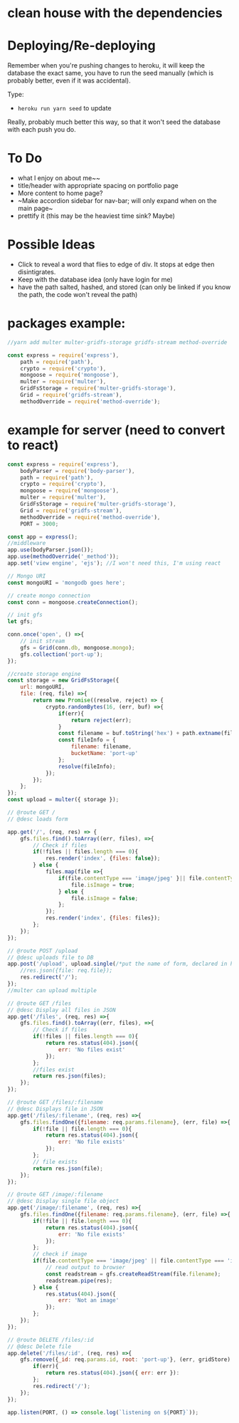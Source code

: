# clean house with the dependencies

# Deploying/Re-deploying

Remember when you're pushing changes to heroku, it will keep the database the exact same, you have to run the seed manually (which is probably better, even if it was accidental).

Type: 
* `heroku run yarn seed` to update

Really, probably much better this way, so that it won't seed the database with each push you do.


# To Do

* what I enjoy on about me~~
* title/header with appropriate spacing on portfolio page
* More content to home page?
* ~Make accordion sidebar for nav-bar; will only expand when on the main page~
* prettify it (this may be the heaviest time sink? Maybe)

# Possible Ideas

* Click to reveal a word that flies to edge of div. It stops at edge then disintigrates.
* Keep with the database idea (only have login for me)
* have the path salted, hashed, and stored (can only be linked if you know the path, the code won't reveal the path)

# packages example:

```javascript
//yarn add multer multer-gridfs-storage gridfs-stream method-override

const express = require('express'),
    path = require('path'),
    crypto = require('crypto'),
    mongoose = require('mongoose'),
    multer = require('multer'),
    GridFsStorage = require('multer-gridfs-storage'),
    Grid = require('gridfs-stream'),
    methodOverride = require('method-override');

```

# example for server (need to convert to react)

```javascript
const express = require('express'),
    bodyParser = require('body-parser'),
    path = require('path'),
    crypto = require('crypto'),
    mongoose = require('mongoose'),
    multer = require('multer'),
    GridFsStorage = require('multer-gridfs-storage'),
    Grid = require('gridfs-stream'),
    methodOverride = require('method-override'),
    PORT = 3000;

const app = express();
//middleware
app.use(bodyParser.json());
app.use(methodOverride('_method'));
app.set('view engine', 'ejs'); //I won't need this, I'm using react

// Mongo URI
const mongoURI = 'mongodb goes here';

// create mongo connection
const conn = mongoose.createConnection();

// init gfs
let gfs;

conn.once('open', () =>{
    // init stream
    gfs = Grid(conn.db, mongoose.mongo);
    gfs.collection('port-up');
});

//create storage engine
const storage = new GridFsStorage({
    url: mongoURI,
    file: (req, file) =>{
        return new Promise((resolve, reject) => {
            crypto.randomBytes(16, (err, buf) =>{
                if(err){
                    return reject(err);
                }
                const filename = buf.toString('hex') + path.extname(file.originalname);
                const fileInfo = {
                    filename: filename,
                    bucketName: 'port-up'
                };
                resolve(fileInfo);
            });
        });
    };
});
const upload = multer({ storage });

// @route GET /
// @desc loads form

app.get('/', (req, res) => {
    gfs.files.find().toArray((err, files), =>{
        // Check if files 
        if(!files || files.length === 0){
            res.render('index', {files: false});
        } else {
            files.map(file =>{
                if(file.contentType === 'image/jpeg' }|| file.contentType === 'image/png'){
                    file.isImage = true;
                } else {
                    file.isImage = false;
                };
            });
            res.render('index', {files: files});
        };
    });
});

// @route POST /upload
// @desc uploads file to DB
app.post('/upload', upload.single(/*put the name of form, declared in html*/), (req, res) =>{
    //res.json({file: req.file});
    res.redirect('/');
});
//multer can upload multiple

// @route GET /files
// @desc Display all files in JSON
app.get('/files', (req, res) =>{
    gfs.files.find().toArray((err, files), =>{
        // Check if files 
        if(!files || files.length === 0){
            return res.status(404).json({
                err: 'No files exist'
            });
        };
        //files exist
        return res.json(files);
    });
});

// @route GET /files/:filename
// @desc Displays file in JSON
app.get('/files/:filename', (req, res) =>{
    gfs.files.findOne({filename: req.params.filename}, (err, file) =>{
        if(!file || file.length === 0){
            return res.status(404).json({
                err: 'No file exists'
            });
        };
        // file exists
        return res.json(file);
    });
});

// @route GET /image/:filename
// @desc Display single file object
app.get('/image/:filename', (req, res) =>{
    gfs.files.findOne({filename: req.params.filename}, (err, file) =>{
        if(!file || file.length === 0){
            return res.status(404).json({
                err: 'No file exists'
            });
        };
        // check if image
        if(file.contentType === 'image/jpeg' || file.contentType === 'img/png'){
            // read output to browser
            const readstream = gfs.createReadStream(file.filename);
            readstream.pipe(res);
        } else {
            res.status(404).json({
                err: 'Not an image'
            });
        };
    });
});

// @route DELETE /files/:id
// @desc Delete file
app.delete('/files/:id', (req, res) =>{
    gfs.remove({_id: req.params.id, root: 'port-up'}, (err, gridStore) =>{
        if(err){
            return res.status(404).json({ err: err }):
        };
        res.redirect('/');
    });
});

app.listen(PORT, () => console.log(`listening on ${PORT}`));

```